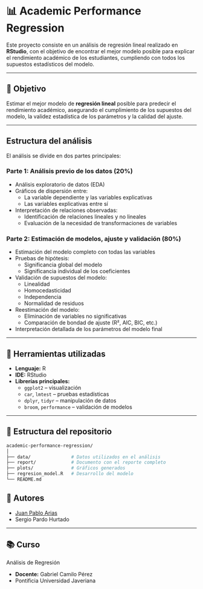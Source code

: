 # 📊 Academic Performance Regression

Este proyecto consiste en un análisis de regresión lineal realizado en **RStudio**, con el objetivo de encontrar el mejor modelo posible para explicar el rendimiento académico de los estudiantes, cumpliendo con todos los supuestos estadísticos del modelo.

---

## 🎯 Objetivo

Estimar el mejor modelo de **regresión lineal** posible para predecir el rendimiento académico, asegurando el cumplimiento de los supuestos del modelo, la validez estadística de los parámetros y la calidad del ajuste.

---

## Estructura del análisis

El análisis se divide en dos partes principales:

### Parte 1: Análisis previo de los datos (20%)

- Análisis exploratorio de datos (EDA)
- Gráficos de dispersión entre:
  - La variable dependiente y las variables explicativas
  - Las variables explicativas entre sí
- Interpretación de relaciones observadas:
  - Identificación de relaciones lineales y no lineales
  - Evaluación de la necesidad de transformaciones de variables

### Parte 2: Estimación de modelos, ajuste y validación (80%)

- Estimación del modelo completo con todas las variables
- Pruebas de hipótesis:
  - Significancia global del modelo
  - Significancia individual de los coeficientes
- Validación de supuestos del modelo:
  - Linealidad
  - Homocedasticidad
  - Independencia
  - Normalidad de residuos
- Reestimación del modelo:
  - Eliminación de variables no significativas
  - Comparación de bondad de ajuste (R², AIC, BIC, etc.)
- Interpretación detallada de los parámetros del modelo final

---

## 🧰 Herramientas utilizadas

- **Lenguaje:** R
- **IDE:** RStudio
- **Librerías principales:**
  - `ggplot2` – visualización
  - `car`, `lmtest` – pruebas estadísticas
  - `dplyr`, `tidyr` – manipulación de datos
  - `broom`, `performance` – validación de modelos

---

## 📁 Estructura del repositorio

```bash
academic-performance-regression/
│
├── data/               # Datos utilizados en el análisis
├── report/             # Documento con el reporte completo
├── plots/              # Gráficos generados
├── regresion_model.R   # Desarrollo del modelo
└── README.md
```

## 👥 Autores

- [Juan Pablo Arias](https://github.com/JuanParias29)
- Sergio Pardo Hurtado

---
## 📚 Curso
Análisis de Regresión
- **Docente:** Gabriel Camilo Pérez
- Pontificia Universidad Javeriana

